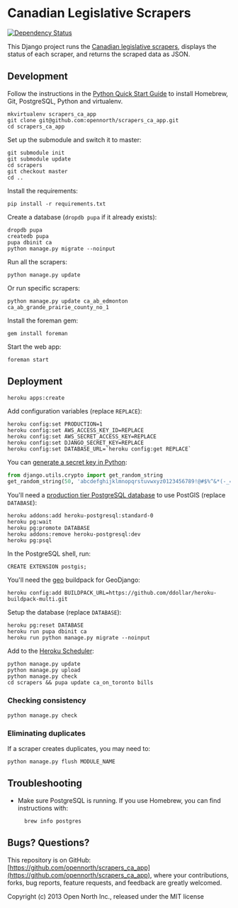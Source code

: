 # Canadian Legislative Scrapers

[![Dependency Status](https://gemnasium.com/opennorth/scrapers_ca_app.png)](https://gemnasium.com/opennorth/scrapers_ca_app)

This Django project runs the [Canadian legislative scrapers](https://github.com/opencivicdata/scrapers-ca), displays the status of each scraper, and returns the scraped data as JSON.

## Development

Follow the instructions in the [Python Quick Start Guide](https://github.com/opennorth/wiki/wiki/Python-Quick-Start%3A-OS-X) to install Homebrew, Git, PostgreSQL, Python and virtualenv.

    mkvirtualenv scrapers_ca_app
    git clone git@github.com:opennorth/scrapers_ca_app.git
    cd scrapers_ca_app

Set up the submodule and switch it to master:

    git submodule init
    git submodule update
    cd scrapers
    git checkout master
    cd ..

Install the requirements:

    pip install -r requirements.txt

Create a database (`dropdb pupa` if it already exists):

    dropdb pupa
    createdb pupa
    pupa dbinit ca
    python manage.py migrate --noinput

Run all the scrapers:

    python manage.py update

Or run specific scrapers:

    python manage.py update ca_ab_edmonton ca_ab_grande_prairie_county_no_1

Install the foreman gem:

    gem install foreman

Start the web app:

    foreman start

## Deployment

    heroku apps:create

Add configuration variables (replace `REPLACE`):

    heroku config:set PRODUCTION=1
    heroku config:set AWS_ACCESS_KEY_ID=REPLACE
    heroku config:set AWS_SECRET_ACCESS_KEY=REPLACE
    heroku config:set DJANGO_SECRET_KEY=REPLACE
    heroku config:set DATABASE_URL=`heroku config:get REPLACE`

You can [generate a secret key in Python](https://github.com/django/django/blob/master/django/core/management/commands/startproject.py):

```python
from django.utils.crypto import get_random_string
get_random_string(50, 'abcdefghijklmnopqrstuvwxyz0123456789!@#$%^&*(-_=+)')
```

You'll need a [production tier PostgreSQL database](https://devcenter.heroku.com/articles/postgis) to use PostGIS (replace `DATABASE`):

    heroku addons:add heroku-postgresql:standard-0
    heroku pg:wait
    heroku pg:promote DATABASE
    heroku addons:remove heroku-postgresql:dev
    heroku pg:psql

In the PostgreSQL shell, run:

    CREATE EXTENSION postgis;

You'll need the [geo](https://github.com/cyberdelia/heroku-geo-buildpack/) buildpack for GeoDjango:

    heroku config:add BUILDPACK_URL=https://github.com/ddollar/heroku-buildpack-multi.git

Setup the database (replace `DATABASE`):

    heroku pg:reset DATABASE
    heroku run pupa dbinit ca
    heroku run python manage.py migrate --noinput

Add to the [Heroku Scheduler](https://scheduler.heroku.com/dashboard):

    python manage.py update
    python manage.py upload
    python manage.py check
    cd scrapers && pupa update ca_on_toronto bills

### Checking consistency

    python manage.py check

### Eliminating duplicates

If a scraper creates duplicates, you may need to:

    python manage.py flush MODULE_NAME

## Troubleshooting

* Make sure PostgreSQL is running. If you use Homebrew, you can find instructions with:

        brew info postgres

## Bugs? Questions?

This repository is on GitHub: [https://github.com/opennorth/scrapers_ca_app](https://github.com/opennorth/scrapers_ca_app), where your contributions, forks, bug reports, feature requests, and feedback are greatly welcomed.

Copyright (c) 2013 Open North Inc., released under the MIT license
